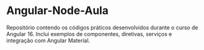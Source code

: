 # Angular-Node-Aula
Repositório contendo os códigos práticos desenvolvidos durante o curso de Angular 16. Inclui exemplos de componentes, diretivas, serviços e integração com Angular Material.
